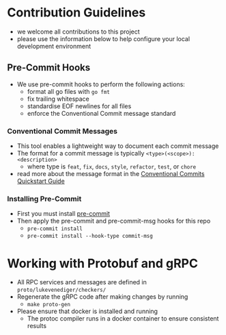 # Contribution Guidelines
* we welcome all contributions to this project
* please use the information below to help configure your local development environment

## Pre-Commit Hooks
* We use pre-commit hooks to perform the following actions:
  * format all go files with `go fmt`
  * fix trailing whitespace
  * standardise EOF newlines for all files
  * enforce the Conventional Commit message standard

### Conventional Commit Messages
* This tool enables a lightweight way to document each commit message
* The format for a commit message is typically `<type>(<scope>): <description>`
  * where type is `feat`, `fix`, `docs`, `style`, `refactor`, `test`, or `chore`
* read more about the message format in the [Conventional Commits Quickstart Guide](https://www.conventionalcommits.org/en/v1.0.0/#summary)

### Installing Pre-Commit
* First you must install [pre-commit](https://pre-commit.com/)
* Then apply the pre-commit and pre-commit-msg hooks for this repo
  * `pre-commit install`
  * `pre-commit install --hook-type commit-msg`

# Working with Protobuf and gRPC
* All RPC services and messages are defined in `proto/lukevenediger/checkers/`
* Regenerate the gRPC code after making changes by running
  * `make proto-gen`
* Please ensure that docker is installed and running
    * The protoc compiler runs in a docker container to ensure consistent results

